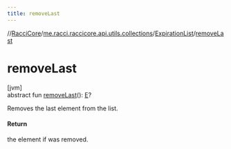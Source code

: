 ```yaml
---
title: removeLast
---
```

//[RacciCore](../../../index.html)/[me.racci.raccicore.api.utils.collections](../index.html)/[ExpirationList](index.html)/[removeLast](remove-last.html)



# removeLast



[jvm]\
abstract fun [removeLast](remove-last.html)(): [E](index.html)?



Removes the last element from the list.



#### Return



the element if was removed.




